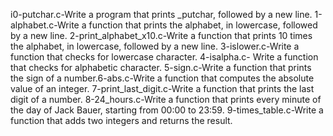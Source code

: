 i0-putchar.c-Write a program that prints _putchar, followed by a new line.
1-alphabet.c-Write a function that prints the alphabet, in lowercase, followed by a new line.
2-print_alphabet_x10.c-Write a function that prints 10 times the alphabet, in lowercase, followed by a new line.
3-islower.c-Write a function that checks for lowercase character.
4-isalpha.c- Write a function that checks for alphabetic character.
5-sign.c-Write a function that prints the sign of a number.6-abs.c-Write a function that computes the absolute value of an integer.
7-print_last_digit.c-Write a function that prints the last digit of a number.
8-24_hours.c-Write a function that prints every minute of the day of Jack Bauer, starting from 00:00 to 23:59.
9-times_table.c-Write a function that adds two integers and returns the result.
